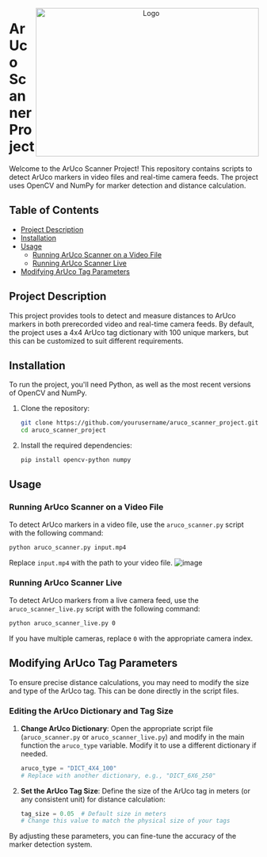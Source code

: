 <p align="center">
  <img src="https://learnopencv.com/wp-content/uploads/2020/03/aruco-markers-examples.jpg" alt="Logo" width="450" height="300" align="right">
</p>

# ArUco Scanner Project

Welcome to the ArUco Scanner Project! This repository contains scripts to detect ArUco markers in video files and real-time camera feeds. The project uses OpenCV and NumPy for marker detection and distance calculation.

## Table of Contents

- [Project Description](#project-description)
- [Installation](#installation)
- [Usage](#usage)
    - [Running ArUco Scanner on a Video File](#running-aruco-scanner-on-a-video-file)
    - [Running ArUco Scanner Live](#running-aruco-scanner-live)
- [Modifying ArUco Tag Parameters](#modifying-aruco-tag-parameters)

## Project Description

This project provides tools to detect and measure distances to ArUco markers in both prerecorded video and real-time camera feeds. By default, the project uses a 4x4 ArUco tag dictionary with 100 unique markers, but this can be customized to suit different requirements.

## Installation

To run the project, you'll need Python, as well as the most recent versions of OpenCV and NumPy. 

1. Clone the repository:
    ```sh
    git clone https://github.com/yourusername/aruco_scanner_project.git
    cd aruco_scanner_project
    ```

2. Install the required dependencies:
    ```sh
    pip install opencv-python numpy
    ```

## Usage

### Running ArUco Scanner on a Video File

To detect ArUco markers in a video file, use the `aruco_scanner.py` script with the following command:
```sh
python aruco_scanner.py input.mp4
```
Replace `input.mp4` with the path to your video file.
![image](https://github.com/gars-cmd/Wall-Ex2/assets/75199660/ddc980f5-39af-4006-8ca2-56034cd82123)



### Running ArUco Scanner Live

To detect ArUco markers from a live camera feed, use the `aruco_scanner_live.py` script with the following command:
```sh
python aruco_scanner_live.py 0
```
If you have multiple cameras, replace `0` with the appropriate camera index.

## Modifying ArUco Tag Parameters

To ensure precise distance calculations, you may need to modify the size and type of the ArUco tag. This can be done directly in the script files.

### Editing the ArUco Dictionary and Tag Size

1. **Change ArUco Dictionary**: Open the appropriate script file (`aruco_scanner.py` or `aruco_scanner_live.py`) and modify in the main function the `aruco_type` variable. Modify it to use a different dictionary if needed.
    ```python
    aruco_type = "DICT_4X4_100"
    # Replace with another dictionary, e.g., "DICT_6X6_250"
    ```

2. **Set the ArUco Tag Size**: Define the size of the ArUco tag in meters (or any consistent unit) for distance calculation:
    ```python
    tag_size = 0.05  # Default size in meters
    # Change this value to match the physical size of your tags
    ```

By adjusting these parameters, you can fine-tune the accuracy of the marker detection system.

